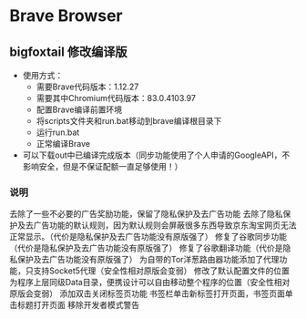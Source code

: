 # Brave Browser 


## bigfoxtail 修改编译版

- 使用方式：
    - 需要Brave代码版本：1.12.27
    - 需要其中Chromium代码版本：83.0.4103.97
    - 配置Brave编译前置环境
    - 将scripts文件夹和run.bat移动到brave编译根目录下
    - 运行run.bat
    - 正常编译Brave
- 可以下载out中已编译完成版本（同步功能使用了个人申请的GoogleAPI，不影响安全，但是不保证配额一直足够使用！）

### 说明
去除了一些不必要的广告奖励功能，保留了隐私保护及去广告功能
去除了隐私保护及去广告功能的默认规则，因为默认规则会屏蔽很多东西导致京东淘宝网页无法正常显示。（代价是隐私保护及去广告功能没有原版强了）
修复了谷歌同步功能（代价是隐私保护及去广告功能没有原版强了）
修复了谷歌翻译功能（代价是隐私保护及去广告功能没有原版强了）
为自带的Tor洋葱路由器功能添加了代理功能，只支持Socket5代理（安全性相对原版会变弱）
修改了默认配置文件的位置为程序上层同级Data目录，便携设计可以自由移动整个程序的位置（安全性相对原版会变弱）
添加双击关闭标签页功能
书签栏单击新标签打开页面，书签页面单击标题打开页面
移除开发者模式警告
